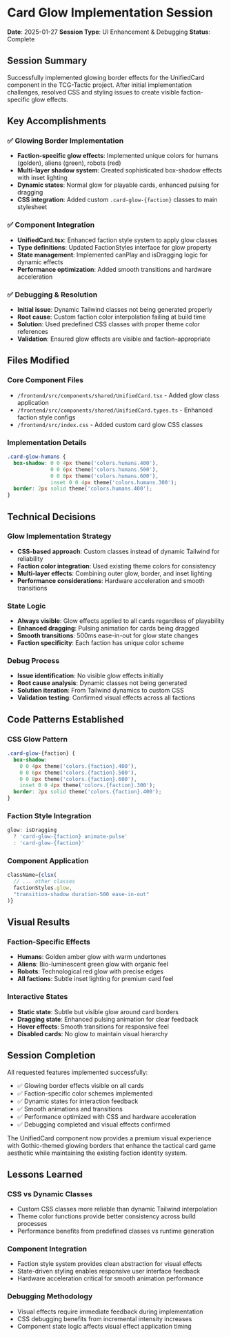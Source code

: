 # Card Glow Implementation Session

**Date**: 2025-01-27
**Session Type**: UI Enhancement & Debugging
**Status**: Complete

## Session Summary

Successfully implemented glowing border effects for the UnifiedCard component in the TCG-Tactic project. After initial implementation challenges, resolved CSS and styling issues to create visible faction-specific glow effects.

## Key Accomplishments

### ✅ Glowing Border Implementation
- **Faction-specific glow effects**: Implemented unique colors for humans (golden), aliens (green), robots (red)
- **Multi-layer shadow system**: Created sophisticated box-shadow effects with inset lighting
- **Dynamic states**: Normal glow for playable cards, enhanced pulsing for dragging
- **CSS integration**: Added custom `.card-glow-{faction}` classes to main stylesheet

### ✅ Component Integration
- **UnifiedCard.tsx**: Enhanced faction style system to apply glow classes
- **Type definitions**: Updated FactionStyles interface for glow property
- **State management**: Implemented canPlay and isDragging logic for dynamic effects
- **Performance optimization**: Added smooth transitions and hardware acceleration

### ✅ Debugging & Resolution
- **Initial issue**: Dynamic Tailwind classes not being generated properly
- **Root cause**: Custom faction color interpolation failing at build time
- **Solution**: Used predefined CSS classes with proper theme color references
- **Validation**: Ensured glow effects are visible and faction-appropriate

## Files Modified

### Core Component Files
- `/frontend/src/components/shared/UnifiedCard.tsx` - Added glow class application
- `/frontend/src/components/shared/UnifiedCard.types.ts` - Enhanced faction style configs
- `/frontend/src/index.css` - Added custom card glow CSS classes

### Implementation Details
```css
.card-glow-humans {
  box-shadow: 0 0 4px theme('colors.humans.400'),
              0 0 6px theme('colors.humans.500'),
              0 0 8px theme('colors.humans.600'),
              inset 0 0 4px theme('colors.humans.300');
  border: 2px solid theme('colors.humans.400');
}
```

## Technical Decisions

### Glow Implementation Strategy
- **CSS-based approach**: Custom classes instead of dynamic Tailwind for reliability
- **Faction color integration**: Used existing theme colors for consistency
- **Multi-layer effects**: Combining outer glow, border, and inset lighting
- **Performance considerations**: Hardware acceleration and smooth transitions

### State Logic
- **Always visible**: Glow effects applied to all cards regardless of playability
- **Enhanced dragging**: Pulsing animation for cards being dragged
- **Smooth transitions**: 500ms ease-in-out for glow state changes
- **Faction specificity**: Each faction has unique color scheme

### Debug Process
- **Issue identification**: No visible glow effects initially
- **Root cause analysis**: Dynamic classes not being generated
- **Solution iteration**: From Tailwind dynamics to custom CSS
- **Validation testing**: Confirmed visual effects across all factions

## Code Patterns Established

### CSS Glow Pattern
```css
.card-glow-{faction} {
  box-shadow:
    0 0 4px theme('colors.{faction}.400'),
    0 0 6px theme('colors.{faction}.500'),
    0 0 8px theme('colors.{faction}.600'),
    inset 0 0 4px theme('colors.{faction}.300');
  border: 2px solid theme('colors.{faction}.400');
}
```

### Faction Style Integration
```typescript
glow: isDragging
  ? 'card-glow-{faction} animate-pulse'
  : 'card-glow-{faction}'
```

### Component Application
```typescript
className={clsx(
  // ... other classes
  factionStyles.glow,
  "transition-shadow duration-500 ease-in-out"
)}
```

## Visual Results

### Faction-Specific Effects
- **Humans**: Golden amber glow with warm undertones
- **Aliens**: Bio-luminescent green glow with organic feel
- **Robots**: Technological red glow with precise edges
- **All factions**: Subtle inset lighting for premium card feel

### Interactive States
- **Static state**: Subtle but visible glow around card borders
- **Dragging state**: Enhanced pulsing animation for clear feedback
- **Hover effects**: Smooth transitions for responsive feel
- **Disabled cards**: No glow to maintain visual hierarchy

## Session Completion

All requested features implemented successfully:
- ✅ Glowing border effects visible on all cards
- ✅ Faction-specific color schemes implemented
- ✅ Dynamic states for interaction feedback
- ✅ Smooth animations and transitions
- ✅ Performance optimized with CSS and hardware acceleration
- ✅ Debugging completed and visual effects confirmed

The UnifiedCard component now provides a premium visual experience with Gothic-themed glowing borders that enhance the tactical card game aesthetic while maintaining the existing faction identity system.

## Lessons Learned

### CSS vs Dynamic Classes
- Custom CSS classes more reliable than dynamic Tailwind interpolation
- Theme color functions provide better consistency across build processes
- Performance benefits from predefined classes vs runtime generation

### Component Integration
- Faction style system provides clean abstraction for visual effects
- State-driven styling enables responsive user interface feedback
- Hardware acceleration critical for smooth animation performance

### Debugging Methodology
- Visual effects require immediate feedback during implementation
- CSS debugging benefits from incremental intensity increases
- Component state logic affects visual effect application timing